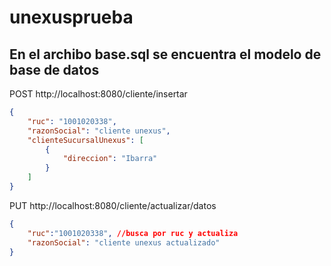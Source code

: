 # unexusprueba
## En el archibo base.sql se encuentra el modelo de base de datos
POST http://localhost:8080/cliente/insertar
```json
{
    "ruc": "1001020338",
    "razonSocial": "cliente unexus",
    "clienteSucursalUnexus": [
        {
            "direccion": "Ibarra"
        }
    ]
}
```

PUT http://localhost:8080/cliente/actualizar/datos
```json
{
    "ruc":"1001020338", //busca por ruc y actualiza
    "razonSocial": "cliente unexus actualizado"
}
```
